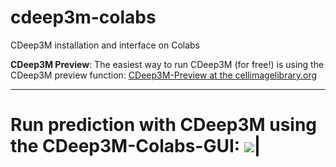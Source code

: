 # cdeep3m-colabs
CDeep3M installation and interface on Colabs


**CDeep3M Preview**: The easiest way to run CDeep3M (for free!) is using the CDeep3M preview function: [CDeep3M-Preview at the cellimagelibrary.org](https://cdeep3m.crbs.ucsd.edu/cdeep3m)


----------------------------

# Run prediction with CDeep3M using the CDeep3M-Colabs-GUI: [<img src="https://colab.research.google.com/assets/colab-badge.svg" align="center">](https://colab.research.google.com/github/haberlmatt/cdeep3m-colabs/blob/master/CDeep3M_V2_GUI.ipynb)|
